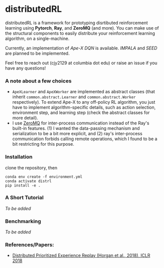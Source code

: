 # distributedRL


distributedRL is a framework for prototyping disrtibuted reinforcement learning using **Pytorch**, **Ray**, and **ZeroMQ** (and more). You can make use of the structural components to easily distribute your reinforcement learning algorithm, on a single-machine.

Currently, an implementation of *Ape-X DQN* is available. *IMPALA* and *SEED* are planned to be implemented. 

Feel free to reach out (cjy2129 at columbia dot edu) or raise an issue if you have any questions!

### A note about a few choices 
- `ApeXLearner` and `ApeXWorker` are implemented as abstract classes (that inherit `common.abstract.Learner` and `common.abstract.Worker` respectively). To extend Ape-X to any off-policy RL algorithm, you just have to implement algorithm-specific details, such as action selection, environment step, and learning step (check the abstract classes for more detail). 
- I use [ZeroMQ](https://zeromq.org/) for inter-process communication instead of the Ray's built-in features. (1) I wanted the data-passing mechanism and serialization to be a bit more explicit, and (2) ray's inter-process communication forbids calling remote operations, which I found to be a bit restricting for this purpose.  

### Installation
clone the repository, then
```
conda env create -f environment.yml
conda activate distrl
pip install -e .
```

### A Short Tutorial
*To be added*

### Benchmarking
*To be added*

### References/Papers:
- [Distributed Prioritized Experience Replay (Horgan et al., 2018), ICLR 2018](https://arxiv.org/abs/1803.00933)
